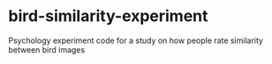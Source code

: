 # bird-similarity-experiment
Psychology experiment code for a study on how people rate similarity between bird images
